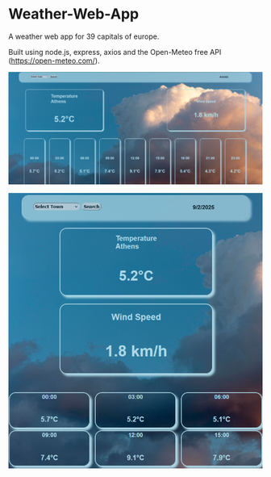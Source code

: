 # Weather-Web-App
A weather web app for 39 capitals of europe.

Built using node.js, express, axios and the Open-Meteo free API (https://open-meteo.com/).

![Description](Desktop-UI-weather-web-app.png)

![Description](Smartphone-UI-weather-web-app.png)
